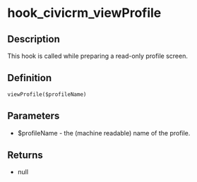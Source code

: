 # hook_civicrm_viewProfile

## Description

This hook is called while preparing a read-only profile screen.

## Definition

    viewProfile($profileName)

## Parameters

-   $profileName - the (machine readable) name of the profile.

## Returns

-   null